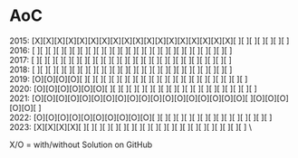 # AoC

2015: [X][X][X][X][X][X][X][X][X][X][X][X][X][X][X][X][X][X][ ][ ][ ][ ][ ][ ][ ] \
2016: [ ][ ][ ][ ][ ][ ][ ][ ][ ][ ][ ][ ][ ][ ][ ][ ][ ][ ][ ][ ][ ][ ][ ][ ][ ] \
2017: [ ][ ][ ][ ][ ][ ][ ][ ][ ][ ][ ][ ][ ][ ][ ][ ][ ][ ][ ][ ][ ][ ][ ][ ][ ] \
2018: [ ][ ][ ][ ][ ][ ][ ][ ][ ][ ][ ][ ][ ][ ][ ][ ][ ][ ][ ][ ][ ][ ][ ][ ][ ] \
2019: [O][O][O][O][ ][ ][ ][ ][ ][ ][ ][ ][ ][ ][ ][ ][ ][ ][ ][ ][ ][ ][ ][ ][ ] \
2020: [O][O][O][O][O][O][ ][ ][ ][ ][ ][ ][ ][ ][ ][ ][ ][ ][ ][ ][ ][ ][ ][ ][ ] \
2021: [O][O][O][O][O][O][O][O][O][O][O][O][O][O][O][O][O][O][ ][O][O][O][O][O][ ] \
2022: [O][O][O][O][O][O][O][O][O][O][ ][ ][ ][ ][ ][ ][ ][ ][ ][ ][ ][ ][ ][ ][ ] \
2023: [X][X][X][X][ ][ ][ ][ ][ ][ ][ ][ ][ ][ ][ ][ ][ ][ ][ ][ ][ ][ ][ ][ ][ ] \

X/O = with/without Solution on GitHub
